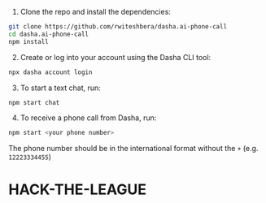 ﻿1. Clone the repo and install the dependencies:

```sh
git clone https://github.com/rwiteshbera/dasha.ai-phone-call
cd dasha.ai-phone-call
npm install
```

2. Create or log into your account using the Dasha CLI tool:

```sh
npx dasha account login
```

3. To start a text chat, run:

```sh
npm start chat
```

4. To receive a phone call from Dasha, run:

```sh
npm start <your phone number>
```

The phone number should be in the international format without the `+` (e.g. `12223334455`)
# HACK-THE-LEAGUE
